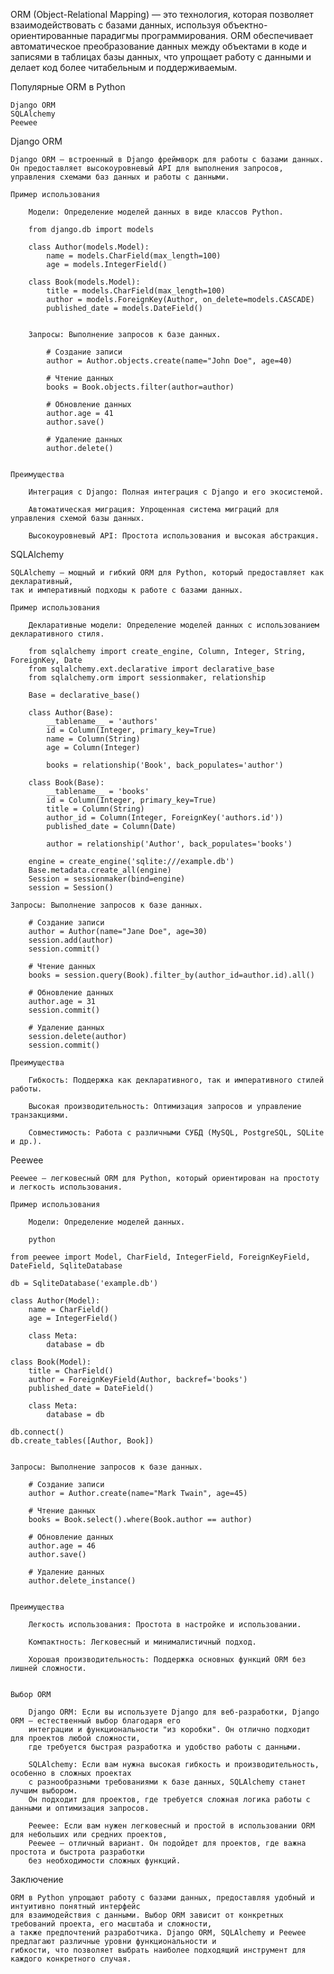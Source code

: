 
ORM (Object-Relational Mapping) — это технология, которая позволяет взаимодействовать с базами данных, 
используя объектно-ориентированные парадигмы программирования. ORM обеспечивает автоматическое преобразование 
данных между объектами в коде и записями в таблицах базы данных, 
что упрощает работу с данными и делает код более читабельным и поддерживаемым.


Популярные ORM в Python

    Django ORM
    SQLAlchemy
    Peewee


Django ORM

    Django ORM — встроенный в Django фреймворк для работы с базами данных. 
    Он предоставляет высокоуровневый API для выполнения запросов, управления схемами баз данных и работы с данными.
    
    Пример использования
    
        Модели: Определение моделей данных в виде классов Python.
        
        from django.db import models
        
        class Author(models.Model):
            name = models.CharField(max_length=100)
            age = models.IntegerField()
        
        class Book(models.Model):
            title = models.CharField(max_length=100)
            author = models.ForeignKey(Author, on_delete=models.CASCADE)
            published_date = models.DateField()
    

        Запросы: Выполнение запросов к базе данных.
    
            # Создание записи
            author = Author.objects.create(name="John Doe", age=40)
        
            # Чтение данных
            books = Book.objects.filter(author=author)
        
            # Обновление данных
            author.age = 41
            author.save()
        
            # Удаление данных
            author.delete()
    

    Преимущества
    
        Интеграция с Django: Полная интеграция с Django и его экосистемой.

        Автоматическая миграция: Упрощенная система миграций для управления схемой базы данных.

        Высокоуровневый API: Простота использования и высокая абстракция.



SQLAlchemy

    SQLAlchemy — мощный и гибкий ORM для Python, который предоставляет как декларативный, 
    так и императивный подходы к работе с базами данных.
    
    Пример использования
    
        Декларативные модели: Определение моделей данных с использованием декларативного стиля.
            
        from sqlalchemy import create_engine, Column, Integer, String, ForeignKey, Date
        from sqlalchemy.ext.declarative import declarative_base
        from sqlalchemy.orm import sessionmaker, relationship
        
        Base = declarative_base()
        
        class Author(Base):
            __tablename__ = 'authors'
            id = Column(Integer, primary_key=True)
            name = Column(String)
            age = Column(Integer)
        
            books = relationship('Book', back_populates='author')
        
        class Book(Base):
            __tablename__ = 'books'
            id = Column(Integer, primary_key=True)
            title = Column(String)
            author_id = Column(Integer, ForeignKey('authors.id'))
            published_date = Column(Date)
        
            author = relationship('Author', back_populates='books')
        
        engine = create_engine('sqlite:///example.db')
        Base.metadata.create_all(engine)
        Session = sessionmaker(bind=engine)
        session = Session()
        
    Запросы: Выполнение запросов к базе данных.
     
        # Создание записи
        author = Author(name="Jane Doe", age=30)
        session.add(author)
        session.commit()
    
        # Чтение данных
        books = session.query(Book).filter_by(author_id=author.id).all()
    
        # Обновление данных
        author.age = 31
        session.commit()
    
        # Удаление данных
        session.delete(author)
        session.commit()
    
    Преимущества
    
        Гибкость: Поддержка как декларативного, так и императивного стилей работы.
       
        Высокая производительность: Оптимизация запросов и управление транзакциями.
        
        Совместимость: Работа с различными СУБД (MySQL, PostgreSQL, SQLite и др.).



Peewee

    Peewee — легковесный ORM для Python, который ориентирован на простоту и легкость использования.

    Пример использования
    
        Модели: Определение моделей данных.
    
        python
    
    from peewee import Model, CharField, IntegerField, ForeignKeyField, DateField, SqliteDatabase
    
    db = SqliteDatabase('example.db')
    
    class Author(Model):
        name = CharField()
        age = IntegerField()
    
        class Meta:
            database = db
    
    class Book(Model):
        title = CharField()
        author = ForeignKeyField(Author, backref='books')
        published_date = DateField()
    
        class Meta:
            database = db
    
    db.connect()
    db.create_tables([Author, Book])
    

    Запросы: Выполнение запросов к базе данных.
     
        # Создание записи
        author = Author.create(name="Mark Twain", age=45)
    
        # Чтение данных
        books = Book.select().where(Book.author == author)
    
        # Обновление данных
        author.age = 46
        author.save()
    
        # Удаление данных
        author.delete_instance()
    
    
    Преимущества
    
        Легкость использования: Простота в настройке и использовании.
    
        Компактность: Легковесный и минималистичный подход.
    
        Хорошая производительность: Поддержка основных функций ORM без лишней сложности.
    

    Выбор ORM
    
        Django ORM: Если вы используете Django для веб-разработки, Django ORM — естественный выбор благодаря его 
        интеграции и функциональности "из коробки". Он отлично подходит для проектов любой сложности, 
        где требуется быстрая разработка и удобство работы с данными.

        SQLAlchemy: Если вам нужна высокая гибкость и производительность, особенно в сложных проектах 
        с разнообразными требованиями к базе данных, SQLAlchemy станет лучшим выбором. 
        Он подходит для проектов, где требуется сложная логика работы с данными и оптимизация запросов.

        Peewee: Если вам нужен легковесный и простой в использовании ORM для небольших или средних проектов, 
        Peewee — отличный вариант. Он подойдет для проектов, где важна простота и быстрота разработки 
        без необходимости сложных функций.



Заключение

    ORM в Python упрощают работу с базами данных, предоставляя удобный и интуитивно понятный интерфейс 
    для взаимодействия с данными. Выбор ORM зависит от конкретных требований проекта, его масштаба и сложности, 
    а также предпочтений разработчика. Django ORM, SQLAlchemy и Peewee предлагают различные уровни функциональности и 
    гибкости, что позволяет выбрать наиболее подходящий инструмент для каждого конкретного случая.
